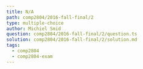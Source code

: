 ```yaml
---
title: N/A
path: comp2804/2016-fall-final/2
type: multiple-choice
author: Michiel Smid
question: comp2804/2016-fall-final/2/question.ts
solution: comp2804/2016-fall-final/2/solution.md
tags:
  - comp2804
  - comp2804-exam
---
```

